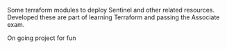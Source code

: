 Some terraform modules to deploy Sentinel and other related resources. Developed these are part of learning Terraform and passing the Associate exam.

On going project for fun
